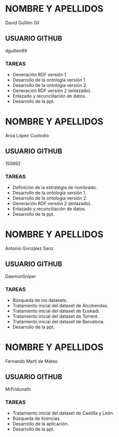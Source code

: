 # NOMBRE Y APELLIDOS
David Guillén Gil
## USUARIO GITHUB
dguillen89
### TAREAS
* Generación RDF versión 1.
* Desarrollo de la ontología versión 1.
* Desarrollo de la ontología versión 2.
* Generación RDF versión 2 (enlazado).
* Enlazado y reconciliación de datos.
* Desarrollo de la ppt.

# NOMBRE Y APELLIDOS
Aroa López Custodio
## USUARIO GITHUB
150992
### TAREAS
* Definición de la estrategia de nombrado.
* Desarrollo de la ontología versión 1.
* Desarrollo de la ontología versión 2.
* Generación RDF versión 2 (enlazado).
* Enlazado y reconciliación de datos.
* Desarrollo de la ppt.

# NOMBRE Y APELLIDOS
Antonio González Sanz
## USUARIO GITHUB
DaemonSniper
### TAREAS
* Búsqueda de los datasets.
* Tratamiento inicial del dataset de Alcobendas.
* Tratamiento inicial del dataset de Euskadi.
* Tratamiento inicial del dataset de Torrent.
* Tratamiento inicial del dataset de Barcelona.
* Desarrollo de la ppt.

# NOMBRE Y APELLIDOS
Fernando Martí de Mateo
## USUARIO GITHUB
MrFridunath
### TAREAS
* Tratamiento inicial del dataset de Castilla y León.
* Búsqueda de licencias.
* Desarrollo de la aplicación.
* Desarrollo de la ppt.
